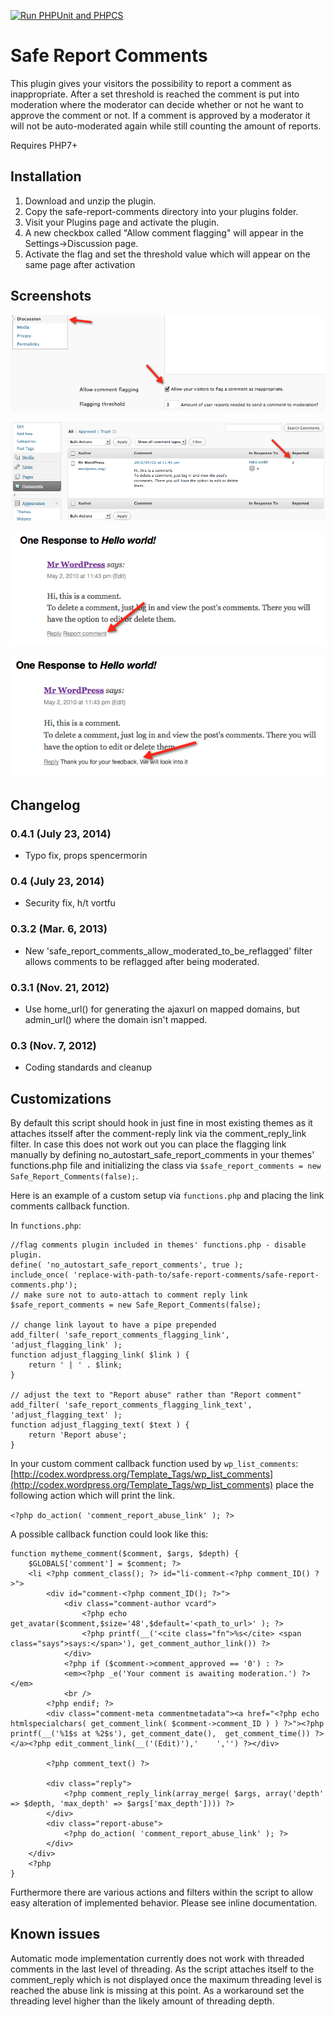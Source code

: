 [![Run PHPUnit and PHPCS](https://github.com/Automattic/safe-report-comments/actions/workflows/integrate.yml/badge.svg)](https://github.com/Automattic/safe-report-comments/actions/workflows/integrate.yml)

# Safe Report Comments

This plugin gives your visitors the possibility to report a comment as inappropriate. After a set threshold is reached the comment is put into moderation where the moderator can decide whether or not he want to approve the comment or not. If a comment is approved by a moderator it will not be auto-moderated again while still counting the amount of reports.

Requires PHP7+

## Installation

1. Download and unzip the plugin.
2. Copy the safe-report-comments directory into your plugins folder.
3. Visit your Plugins page and activate the plugin.
4. A new checkbox called "Allow comment flagging" will appear in the Settings->Discussion page.
5. Activate the flag and set the threshold value which will appear on the same page after activation

## Screenshots

![Simple activation via discussion settings](screenshot-1.png)

![Amount of reports per comment is shown in comments administration screen](screenshot-2.png)

![Fits well within most themes without any further action.](screenshot-3.png)

![Ajax feedback right in place where available.](screenshot-4.png)


## Changelog

### 0.4.1 (July 23, 2014)

* Typo fix, props spencermorin

### 0.4 (July 23, 2014)

* Security fix, h/t vortfu

### 0.3.2 (Mar. 6, 2013)
* New 'safe_report_comments_allow_moderated_to_be_reflagged' filter allows comments to be reflagged after being moderated.

### 0.3.1 (Nov. 21, 2012)
* Use home_url() for generating the ajaxurl on mapped domains, but admin_url() where the domain isn't mapped.

### 0.3 (Nov. 7, 2012)
* Coding standards and cleanup

## Customizations

By default this script should hook in just fine in most existing themes as it attaches itsself after the comment-reply link via the comment_reply_link filter.
In case this does not work out you can place the flagging link manually by defining no_autostart_safe_report_comments in your themes' functions.php file and initializing the class via `$safe_report_comments = new Safe_Report_Comments(false);`.

Here is an example of a custom setup via `functions.php` and placing the link comments callback function.

In `functions.php`:

```
//flag comments plugin included in themes' functions.php - disable plugin.
define( 'no_autostart_safe_report_comments', true );
include_once( 'replace-with-path-to/safe-report-comments/safe-report-comments.php');
// make sure not to auto-attach to comment reply link
$safe_report_comments = new Safe_Report_Comments(false);

// change link layout to have a pipe prepended
add_filter( 'safe_report_comments_flagging_link', 'adjust_flagging_link' );
function adjust_flagging_link( $link ) {
	return ' | ' . $link;
}

// adjust the text to "Report abuse" rather than "Report comment"
add_filter( 'safe_report_comments_flagging_link_text', 'adjust_flagging_text' );
function adjust_flagging_text( $text ) {
	return 'Report abuse';
}
```

In your custom comment callback function used by `wp_list_comments`: [http://codex.wordpress.org/Template_Tags/wp_list_comments](http://codex.wordpress.org/Template_Tags/wp_list_comments) place the following action which will print the link.

`<?php do_action( 'comment_report_abuse_link' ); ?>`

A possible callback function could look like this:

```
function mytheme_comment($comment, $args, $depth) {
	$GLOBALS['comment'] = $comment; ?>
	<li <?php comment_class(); ?> id="li-comment-<?php comment_ID() ?>">
		<div id="comment-<?php comment_ID(); ?>">
			<div class="comment-author vcard">
				<?php echo get_avatar($comment,$size='48',$default='<path_to_url>' ); ?>
				<?php printf(__('<cite class="fn">%s</cite> <span class="says">says:</span>'), get_comment_author_link()) ?>
			</div>
			<?php if ($comment->comment_approved == '0') : ?>
			<em><?php _e('Your comment is awaiting moderation.') ?></em>
			<br />
		<?php endif; ?>
		<div class="comment-meta commentmetadata"><a href="<?php echo htmlspecialchars( get_comment_link( $comment->comment_ID ) ) ?>"><?php printf(__('%1$s at %2$s'), get_comment_date(),  get_comment_time()) ?></a><?php edit_comment_link(__('(Edit)'),'	 ','') ?></div>

		<?php comment_text() ?>

		<div class="reply">
			<?php comment_reply_link(array_merge( $args, array('depth' => $depth, 'max_depth' => $args['max_depth']))) ?>
		</div>
		<div class="report-abuse">
			<?php do_action( 'comment_report_abuse_link' ); ?>
		</div>
	</div>
	<?php
}
```

Furthermore there are various actions and filters within the script to allow easy alteration of implemented behavior. Please see inline documentation.

## Known issues

Automatic mode implementation currently does not work with threaded comments in the last level of threading. As the script attaches itself to the comment_reply which is not displayed once the maximum threading level is reached the abuse link is missing at this point. As a workaround set the threading level higher than the likely amount of threading depth.

